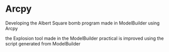 # Arcpy
Developing the Albert Square bomb program made in ModelBuilder using Arcpy

the Explosion tool made in the ModelBuilder practical is improved using the script generated from ModelBuilder
